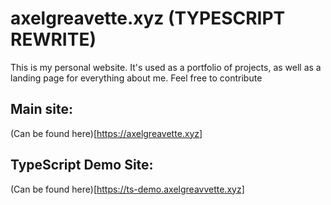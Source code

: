 # axelgreavette.xyz (TYPESCRIPT REWRITE)
This is my personal website. It's used as a portfolio of projects, as well as a landing page for everything about me. Feel free to contribute

## Main site:
(Can be found here)[https://axelgreavette.xyz]
## TypeScript Demo Site:
(Can be found here)[https://ts-demo.axelgreavvette.xyz]
